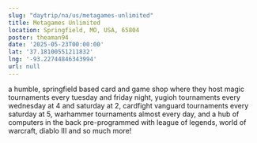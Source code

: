 ```yaml
---
slug: "daytrip/na/us/metagames-unlimited"
title: Metagames Unlimited
location: Springfield, MO, USA, 65804
poster: theaman94
date: '2025-05-23T00:00:00'
lat: '37.18100551211832'
lng: '-93.22744846343994'
url: null
---
```


a humble, springfield based card and game shop where they host magic tournaments every tuesday and friday night, yugioh tournaments every wednesday at 4 and saturday at 2, cardfight vanguard tournaments every saturday at 5, warhammer tournaments almost every day, and a hub of computers in the back pre-programmed with league of legends, world of warcraft, diablo III and so much more!
